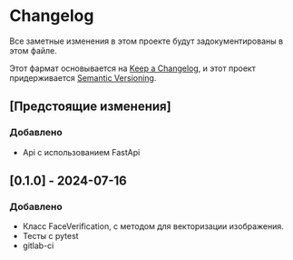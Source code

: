 # Changelog

Все заметные изменения в этом проекте будут задокументированы в этом файле.

Этот фармат основывается на [Keep a Changelog](https://keepachangelog.com/en/1.1.0/), и этот проект придерживается [Semantic Versioning](https://semver.org/spec/v2.0.0.html).

## [Предстоящие изменения]

### Добавлено

- Api с использованием FastApi

## [0.1.0] - 2024-07-16

### Добавлено

- Класс FaceVerification, с методом для векторизации изображения.
- Тесты с pytest
- gitlab-ci
